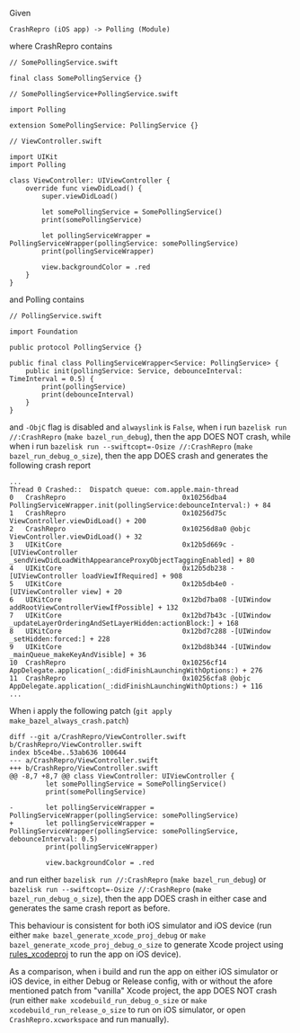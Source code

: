 Given

```
CrashRepro (iOS app) -> Polling (Module)
```

where CrashRepro contains

```
// SomePollingService.swift

final class SomePollingService {}
```

```
// SomePollingService+PollingService.swift

import Polling

extension SomePollingService: PollingService {}
```

```
// ViewController.swift

import UIKit
import Polling

class ViewController: UIViewController {
    override func viewDidLoad() {
        super.viewDidLoad()

        let somePollingService = SomePollingService()
        print(somePollingService)

        let pollingServiceWrapper = PollingServiceWrapper(pollingService: somePollingService)
        print(pollingServiceWrapper)

        view.backgroundColor = .red
    }
}
```

and Polling contains

```
// PollingService.swift

import Foundation

public protocol PollingService {}

public final class PollingServiceWrapper<Service: PollingService> {
    public init(pollingService: Service, debounceInterval: TimeInterval = 0.5) {
        print(pollingService)
        print(debounceInterval)
    }
}
```

and `-ObjC` flag is disabled and `alwayslink` is `False`, when i run `bazelisk run //:CrashRepro` (`make bazel_run_debug`), then the app DOES NOT crash, while when i run `bazelisk run --swiftcopt=-Osize //:CrashRepro` (`make bazel_run_debug_o_size`), then the app DOES crash and generates the following crash report

```
...
Thread 0 Crashed::  Dispatch queue: com.apple.main-thread
0   CrashRepro                    	       0x10256dba4 PollingServiceWrapper.init(pollingService:debounceInterval:) + 84
1   CrashRepro                    	       0x10256d75c ViewController.viewDidLoad() + 200
2   CrashRepro                    	       0x10256d8a0 @objc ViewController.viewDidLoad() + 32
3   UIKitCore                     	       0x12b5d669c -[UIViewController _sendViewDidLoadWithAppearanceProxyObjectTaggingEnabled] + 80
4   UIKitCore                     	       0x12b5db238 -[UIViewController loadViewIfRequired] + 908
5   UIKitCore                     	       0x12b5db4e0 -[UIViewController view] + 20
6   UIKitCore                     	       0x12bd7ba08 -[UIWindow addRootViewControllerViewIfPossible] + 132
7   UIKitCore                     	       0x12bd7b43c -[UIWindow _updateLayerOrderingAndSetLayerHidden:actionBlock:] + 168
8   UIKitCore                     	       0x12bd7c288 -[UIWindow _setHidden:forced:] + 228
9   UIKitCore                     	       0x12bd8b344 -[UIWindow _mainQueue_makeKeyAndVisible] + 36
10  CrashRepro                    	       0x10256cf14 AppDelegate.application(_:didFinishLaunchingWithOptions:) + 276
11  CrashRepro                    	       0x10256cfa8 @objc AppDelegate.application(_:didFinishLaunchingWithOptions:) + 116
...
```

When i apply the following patch (`git apply make_bazel_always_crash.patch`)

```
diff --git a/CrashRepro/ViewController.swift b/CrashRepro/ViewController.swift
index b5ce4be..53ab636 100644
--- a/CrashRepro/ViewController.swift
+++ b/CrashRepro/ViewController.swift
@@ -8,7 +8,7 @@ class ViewController: UIViewController {
         let somePollingService = SomePollingService()
         print(somePollingService)
 
-        let pollingServiceWrapper = PollingServiceWrapper(pollingService: somePollingService)
+        let pollingServiceWrapper = PollingServiceWrapper(pollingService: somePollingService, debounceInterval: 0.5)
         print(pollingServiceWrapper)
 
         view.backgroundColor = .red
```

and run either `bazelisk run //:CrashRepro` (`make bazel_run_debug`) or `bazelisk run --swiftcopt=-Osize //:CrashRepro` (`make bazel_run_debug_o_size`), then the app DOES crash in either case and generates the same crash report as before.

This behaviour is consistent for both iOS simulator and iOS device (run either `make bazel_generate_xcode_proj_debug` or `make bazel_generate_xcode_proj_debug_o_size` to generate Xcode project using [rules_xcodeproj](https://github.com/MobileNativeFoundation/rules_xcodeproj) to run the app on iOS device).

As a comparison, when i build and run the app on either iOS simulator or iOS device, in either Debug or Release config, with or without the afore mentioned patch from "vanilla" Xcode project, the app DOES NOT crash (run either `make xcodebuild_run_debug_o_size` or `make xcodebuild_run_release_o_size` to run on iOS simulator, or open `CrashRepro.xcworkspace` and run manually).


